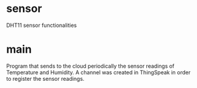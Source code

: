 # sensor
DHT11 sensor functionalities

# main
Program that sends to the cloud periodically the sensor readings of Temperature and Humidity. A channel was created
in ThingSpeak in order to register the sensor readings.